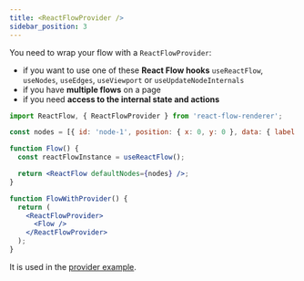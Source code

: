 ```yaml
---
title: <ReactFlowProvider />
sidebar_position: 3
---
```


You need to wrap your flow with a `ReactFlowProvider`:

- if you want to use one of these **React Flow hooks** `useReactFlow`, `useNodes`, `useEdges`, `useViewport` or `useUpdateNodeInternals`
- if you have **multiple flows** on a page
- if you need **access to the internal state and actions**

```jsx
import ReactFlow, { ReactFlowProvider } from 'react-flow-renderer';

const nodes = [{ id: 'node-1', position: { x: 0, y: 0 }, data: { label: 'node 1' } }];

function Flow() {
  const reactFlowInstance = useReactFlow();

  return <ReactFlow defaultNodes={nodes} />;
}

function FlowWithProvider() {
  return (
    <ReactFlowProvider>
      <Flow />
    </ReactFlowProvider>
  );
}
```

It is used in the [provider example](/docs/examples/misc/provider/).
